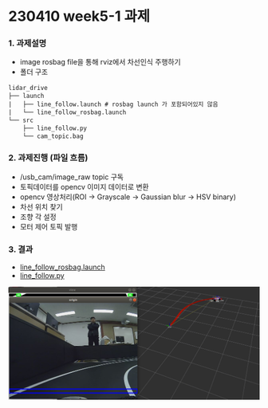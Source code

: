 # 230410 week5-1 과제

### 1. 과제설명
- image rosbag file을 통해 rviz에서 차선인식 주행하기 
- 폴더 구조

```shell
lidar_drive
├── launch
|   ├── line_follow.launch # rosbag launch 가 포함되어있지 않음
|   └── line_follow_rosbag.launch
└── src
    ├── line_follow.py
    └── cam_topic.bag
```

### 2. 과제진행 (파일 흐름)
- /usb_cam/image_raw topic 구독
- 토픽데이터를 opencv 이미지 데이터로 변환
- opencv 영상처리(ROI -> Grayscale -> Gaussian blur -> HSV binary)
- 차선 위치 찾기
- 조향 각 설정
- 모터 제어 토픽 발행


### 3. 결과
- [line_follow_rosbag.launch](./launch/line_follow_rosbag.launch)
- [line_follow.py](./src/line_follow.py)

![image](./img/5-1.png)



